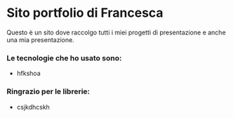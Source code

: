 # Sito portfolio di Francesca

Questo è un sito dove raccolgo tutti i miei progetti di presentazione e anche una mia presentazione.

### Le tecnologie che ho usato sono: 
- hfkshoa

### Ringrazio per le librerie:
- csjkdhcskh
